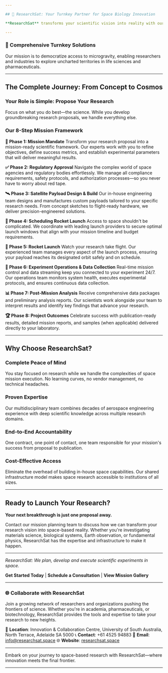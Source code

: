 ```yaml
---

## 🚀 ResearchSat: Your Turnkey Partner for Space Biology Innovation

**ResearchSat** transforms your scientific vision into reality with our end-to-end space research platform. We don't just launch experiments—we make discoveries happen.

---
```

 
### 🔧 Comprehensive Turnkey Solutions
Our mission is to democratize access to microgravity, enabling researchers and industries to explore uncharted territories in life sciences and pharmaceuticals.


---

## The Complete Journey: From Concept to Cosmos

### Your Role is Simple: **Propose Your Research**
Focus on what you do best—the science. While you develop groundbreaking research proposals, we handle everything else.

### Our 8-Step Mission Framework

**🔬 Phase 1: Mission Mandate**
Transform your research proposal into a mission-ready scientific framework. Our experts work with you to refine objectives, define success metrics, and establish experimental parameters that will deliver meaningful results.

**✅ Phase 2: Regulatory Approval**
Navigate the complex world of space agencies and regulatory bodies effortlessly. We manage all compliance requirements, safety protocols, and authorization processes—so you never have to worry about red tape.

**🛰️ Phase 3: Satellite Payload Design & Build**
Our in-house engineering team designs and manufactures custom payloads tailored to your specific research needs. From concept sketches to flight-ready hardware, we deliver precision-engineered solutions.

**📅 Phase 4: Scheduling Rocket Launch**
Access to space shouldn't be complicated. We coordinate with leading launch providers to secure optimal launch windows that align with your mission timeline and budget requirements.

**🚀 Phase 5: Rocket Launch**
Watch your research take flight. Our experienced team manages every aspect of the launch process, ensuring your payload reaches its designated orbit safely and on schedule.

**📡 Phase 6: Experiment Operations & Data Collection**
Real-time mission control and data streaming keep you connected to your experiment 24/7. Our operations team monitors system health, executes experimental protocols, and ensures continuous data collection.

**📊 Phase 7: Post-Mission Analysis**
Receive comprehensive data packages and preliminary analysis reports. Our scientists work alongside your team to interpret results and identify key findings that advance your research.

**🏆 Phase 8: Project Outcomes**
Celebrate success with publication-ready results, detailed mission reports, and samples (when applicable) delivered directly to your laboratory.

---

## Why Choose ResearchSat?

### **Complete Peace of Mind**
You stay focused on research while we handle the complexities of space mission execution. No learning curves, no vendor management, no technical headaches.

### **Proven Expertise**
Our multidisciplinary team combines decades of aerospace engineering experience with deep scientific knowledge across multiple research domains.

### **End-to-End Accountability**
One contract, one point of contact, one team responsible for your mission's success from proposal to publication.

### **Cost-Effective Access**
Eliminate the overhead of building in-house space capabilities. Our shared infrastructure model makes space research accessible to institutions of all sizes.

---

## Ready to Launch Your Research?

**Your next breakthrough is just one proposal away.**

Contact our mission planning team to discuss how we can transform your research vision into space-based reality. Whether you're investigating materials science, biological systems, Earth observation, or fundamental physics, ResearchSat has the expertise and infrastructure to make it happen.

---

*ResearchSat: We plan, develop and execute scientific experiments in space.*

**Get Started Today** | **Schedule a Consultation** | **View Mission Gallery**

---

### 🌐 Collaborate with ResearchSat

Join a growing network of researchers and organizations pushing the frontiers of science. Whether you're in academia, pharmaceuticals, or biotechnology, ResearchSat provides the tools and expertise to take your research to new heights.

📍 **Location**: Innovation & Collaboration Centre, University of South Australia, North Terrace, Adelaide SA 5000
📞 **Contact**: +61 4525 94883
📧 **Email**: [info@researchsat.space](mailto:info@researchsat.space)
🌐 **Website**: [researchsat.space](https://researchsat.space/)

---

Embark on your journey to space-based research with ResearchSat—where innovation meets the final frontier.

---
